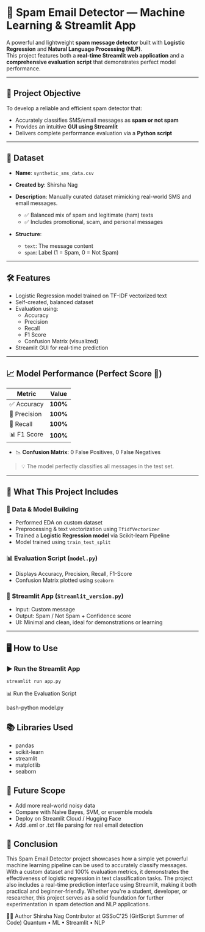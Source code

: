 # 📧 Spam Email Detector — Machine Learning & Streamlit App

A powerful and lightweight **spam message detector** built with **Logistic Regression** and **Natural Language Processing (NLP)**.  
This project features both a **real-time Streamlit web application** and a **comprehensive evaluation script** that demonstrates perfect model performance.

---

## 🎯 Project Objective

To develop a reliable and efficient spam detector that:

- Accurately classifies SMS/email messages as **spam or not spam**
- Provides an intuitive **GUI using Streamlit**
- Delivers complete performance evaluation via a **Python script**

---

## 📂 Dataset

- **Name**: `synthetic_sms_data.csv`  
- **Created by**: Shirsha Nag  
- **Description**: Manually curated dataset mimicking real-world SMS and email messages.
  - ✅ Balanced mix of spam and legitimate (ham) texts
  - ✅ Includes promotional, scam, and personal messages

- **Structure**:
  - `text`: The message content
  - `spam`: Label (1 = Spam, 0 = Not Spam)

---

## 🛠️ Features

- Logistic Regression model trained on TF-IDF vectorized text
- Self-created, balanced dataset
- Evaluation using:
  - Accuracy
  - Precision
  - Recall
  - F1 Score
  - Confusion Matrix (visualized)
- Streamlit GUI for real-time prediction

---

## 📈 Model Performance (Perfect Score 🎯)

| Metric            | Value     |
|-------------------|-----------|
| ✅ Accuracy        | **100%**  |
| 🎯 Precision       | **100%**  |
| 🔁 Recall          | **100%**  |
| 📊 F1 Score        | **100%**  |

- 📉 **Confusion Matrix**: 0 False Positives, 0 False Negatives  
> 💡 The model perfectly classifies all messages in the test set.

---

## 🧮 What This Project Includes

### 🔧 Data & Model Building
- Performed EDA on custom dataset
- Preprocessing & text vectorization using `TfidfVectorizer`
- Trained a **Logistic Regression model** via Scikit-learn Pipeline
- Model trained using `train_test_split`

### 📊 Evaluation Script (`model.py`)
- Displays Accuracy, Precision, Recall, F1-Score
- Confusion Matrix plotted using `seaborn`
### 📲 Streamlit App (`Streamlit_version.py`)
- Input: Custom message
- Output: Spam / Not Spam + Confidence score
- UI: Minimal and clean, ideal for demonstrations or learning

---

## 🖥️ How to Use

### ▶️ Run the Streamlit App
```bash
streamlit run app.py
```
📊 Run the Evaluation Script

bash-python model.py

## 📚 Libraries Used
- pandas
- scikit-learn  
- streamlit
- matplotlib
- seaborn

## 🚀 Future Scope
- Add more real-world noisy data
- Compare with Naive Bayes, SVM, or ensemble models  
- Deploy on Streamlit Cloud / Hugging Face
- Add .eml or .txt file parsing for real email detection

## 📝 Conclusion 

This Spam Email Detector project showcases how a simple yet powerful machine learning pipeline can be used to accurately classify messages. With a custom dataset and 100% evaluation metrics, it demonstrates the effectiveness of logistic regression in text classification tasks. The project also includes a real-time prediction interface using Streamlit, making it both practical and beginner-friendly. Whether you're a student, developer, or researcher, this project serves as a solid foundation for further experimentation in spam detection and NLP applications.

👨‍💻 Author
Shirsha Nag
Contributor at GSSoC'25 (GirlScript Summer of Code)
Quantum • ML • Streamlit • NLP

